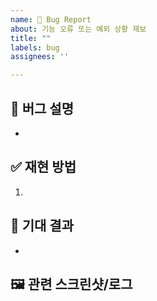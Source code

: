 ```yaml
---
name: 🐛 Bug Report
about: 기능 오류 또는 예외 상황 제보
title: ""
labels: bug
assignees: ''

---
```


## 📌 버그 설명

- 

## ✅ 재현 방법

1.

## 🧩 기대 결과

- 

## 🖼️ 관련 스크린샷/로그

